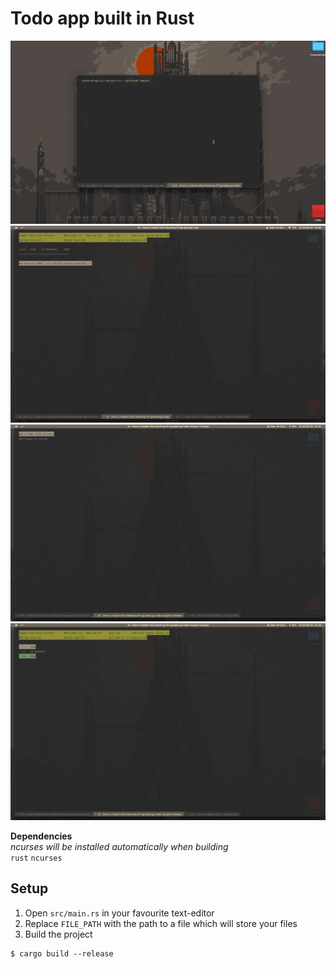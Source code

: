 # Todo app built in Rust

![Todo App Preview](./images/td_preview.gif)
![Blank State](./images/empty_state.png)
![Todo Creation](./images/todo_creation.png)
![Todo List](./images/todo_list.png)

**Dependencies**
<br/>
*ncurses will be installed automatically when building*
<br/>
`rust`
`ncurses`

## Setup
1. Open `src/main.rs` in your favourite text-editor
2. Replace `FILE_PATH` with the path to a file which will store your files
3. Build the project
```console
$ cargo build --release
``` 